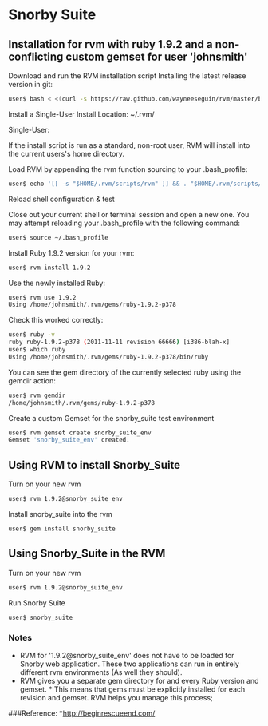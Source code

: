 # Snorby Suite

## Installation for rvm with ruby 1.9.2 and a non-conflicting custom gemset for user 'johnsmith'

Download and run the RVM installation script
Installing the latest release version in git:

```bash
user$ bash < <(curl -s https://raw.github.com/wayneeseguin/rvm/master/binscripts/rvm-installer )
```

Install a Single-User Install Location: ~/.rvm/

Single-User:

If the install script is run as a standard, non-root user, RVM will install into the current users's home directory. 

Load RVM by appending the rvm function sourcing to your .bash_profile:

```bash
user$ echo '[[ -s "$HOME/.rvm/scripts/rvm" ]] && . "$HOME/.rvm/scripts/rvm" # Load RVM function' >> ~/.bash_profile
```

Reload shell configuration & test

Close out your current shell or terminal session and open a new one. You may attempt reloading your .bash_profile with the following command:

```bash
user$ source ~/.bash_profile
```

Install Ruby 1.9.2 version for your rvm:

```bash
user$ rvm install 1.9.2
```

Use the newly installed Ruby:

```bash
user$ rvm use 1.9.2
Using /home/johnsmith/.rvm/gems/ruby-1.9.2-p378
```

Check this worked correctly:

```bash
user$ ruby -v
ruby ruby-1.9.2-p378 (2011-11-11 revision 66666) [i386-blah-x]
user$ which ruby
Using /home/johnsmith/.rvm/gems/ruby-1.9.2-p378/bin/ruby
```

You can see the gem directory of the currently selected ruby using the gemdir action:

```bash
user$ rvm gemdir
/home/johnsmith/.rvm/gems/ruby-1.9.2-p378
```

Create a custom Gemset for the snorby_suite test environment

```bash
user$ rvm gemset create snorby_suite_env
Gemset 'snorby_suite_env' created.
```

## Using RVM to install Snorby_Suite

Turn on your new rvm 

```bash
user$ rvm 1.9.2@snorby_suite_env
```

Install snorby_suite into the rvm

```bash
user$ gem install snorby_suite
```

## Using Snorby_Suite in the RVM

Turn on your new rvm 

```bash
user$ rvm 1.9.2@snorby_suite_env
```

Run Snorby Suite

```bash
user$ snorby_suite 
```

### Notes
* RVM for '1.9.2@snorby_suite_env' does not have to be loaded for Snorby web application. These two applications can run in entirely different rvm environments (As well they should).
* RVM gives you a separate gem directory for and every Ruby version and gemset. * This means that gems must be explicitly installed for each revision and gemset. RVM helps you manage this process;

###Reference:
*http://beginrescueend.com/
